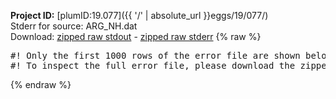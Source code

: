 **Project ID:** [plumID:19.077]({{ '/' | absolute_url }}eggs/19/077/)  
Stderr for source:  ARG_NH.dat   
Download: [zipped raw stdout](ARG_NH.dat.plumed.stdout.txt.zip) - [zipped raw stderr](ARG_NH.dat.plumed.stderr.txt.zip) 
{% raw %}
<pre>
#! Only the first 1000 rows of the error file are shown below
#! To inspect the full error file, please download the zipped raw stderr file above
</pre>
{% endraw %}
